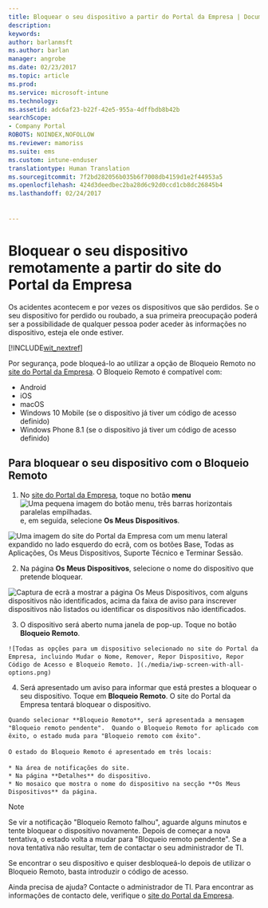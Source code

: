 ```yaml
---
title: Bloquear o seu dispositivo a partir do Portal da Empresa | Documentos da Microsoft
description: 
keywords: 
author: barlanmsft
ms.author: barlan
manager: angrobe
ms.date: 02/23/2017
ms.topic: article
ms.prod: 
ms.service: microsoft-intune
ms.technology: 
ms.assetid: adc6af23-b22f-42e5-955a-4dffbdb8b42b
searchScope:
- Company Portal
ROBOTS: NOINDEX,NOFOLLOW
ms.reviewer: mamoriss
ms.suite: ems
ms.custom: intune-enduser
translationtype: Human Translation
ms.sourcegitcommit: 7f2bd282056b035b6f7008db4159d1e2f44953a5
ms.openlocfilehash: 424d3deedbec2ba28d6c92d0ccd1cb8dc26845b4
ms.lasthandoff: 02/24/2017


---
```


# <a name="remotely-lock-your-device-from-the-company-portal-website"></a>Bloquear o seu dispositivo remotamente a partir do site do Portal da Empresa

Os acidentes acontecem e por vezes os dispositivos que são perdidos. Se o seu dispositivo for perdido ou roubado, a sua primeira preocupação poderá ser a possibilidade de qualquer pessoa poder aceder às informações no dispositivo, esteja ele onde estiver.

[!INCLUDE[wit_nextref](../includes/end-user-password-guidance.md)]

Por segurança, pode bloqueá-lo ao utilizar a opção de Bloqueio Remoto no [site do Portal da Empresa](http://portal.manage.microsoft.com). O Bloqueio Remoto é compatível com:

* Android
* iOS
* macOS
* Windows 10 Mobile (se o dispositivo já tiver um código de acesso definido)
* Windows Phone 8.1 (se o dispositivo já tiver um código de acesso definido)

## <a name="to-use-remote-lock-to-lock-your-device"></a>Para bloquear o seu dispositivo com o Bloqueio Remoto

1.    No [site do Portal da Empresa](http://portal.manage.microsoft.com), toque no botão __menu__ ![Uma pequena imagem do botão menu, três barras horizontais paralelas empilhadas.](/Intune/whats-new/media/CP_hamburger_menu.png) e, em seguida, selecione __Os Meus Dispositivos__.

  ![Uma imagem do site do Portal da Empresa com um menu lateral expandido no lado esquerdo do ecrã, com os botões Base, Todas as Aplicações, Os Meus Dispositivos, Suporte Técnico e Terminar Sessão.](/media/iwp-expanded-sidebar.png)

2. Na página __Os Meus Dispositivos__, selecione o nome do dispositivo que pretende bloquear.

  ![Captura de ecrã a mostrar a página Os Meus Dispositivos, com alguns dispositivos não identificados, acima da faixa de aviso para inscrever dispositivos não listados ou identificar os dispositivos não identificados.](./media/macOS_enroll_002_tap_here_banner.png)

3.    O dispositivo será aberto numa janela de pop-up. Toque no botão **Bloqueio Remoto**.

    ![Todas as opções para um dispositivo selecionado no site do Portal da Empresa, incluindo Mudar o Nome, Remover, Repor Dispositivo, Repor Código de Acesso e Bloqueio Remoto. ](./media/iwp-screen-with-all-options.png)

4.    Será apresentado um aviso para informar que está prestes a bloquear o seu dispositivo. Toque em **Bloqueio Remoto**. O site do Portal da Empresa tentará bloquear o dispositivo.

    Quando selecionar **Bloqueio Remoto**, será apresentada a mensagem "Bloqueio remoto pendente".  Quando o Bloqueio Remoto for aplicado com êxito, o estado muda para "Bloqueio remoto com êxito".

    O estado do Bloqueio Remoto é apresentado em três locais:

    * Na área de notificações do site.
    * Na página **Detalhes** do dispositivo.
    * No mosaico que mostra o nome do dispositivo na secção **Os Meus Dispositivos** da página.

> [!Note]
> Se vir a notificação "Bloqueio Remoto falhou", aguarde alguns minutos e tente bloquear o dispositivo novamente. Depois de começar a nova tentativa, o estado volta a mudar para "Bloqueio remoto pendente". Se a nova tentativa não resultar, tem de contactar o seu administrador de TI.

Se encontrar o seu dispositivo e quiser desbloqueá-lo depois de utilizar o Bloqueio Remoto, basta introduzir o código de acesso.

Ainda precisa de ajuda? Contacte o administrador de TI. Para encontrar as informações de contacto dele, verifique o [site do Portal da Empresa](http://portal.manage.microsoft.com).

